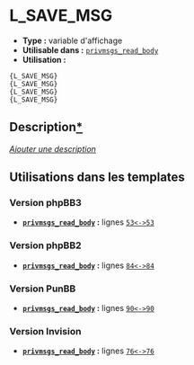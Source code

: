 # L_SAVE_MSG
* __Type :__ variable d'affichage
* __Utilisable dans :__ [`privmsgs_read_body`](../tpl/privmsgs_read_body.md#readme)
* __Utilisation :__

```smarty
{L_SAVE_MSG}
{L_SAVE_MSG}
{L_SAVE_MSG}
{L_SAVE_MSG}
```

## Description[*](https://fa-tvars.appspot.com/var/L_SAVE_MSG)
[*Ajouter une description*](https://fa-tvars.appspot.com/var/L_SAVE_MSG)

## Utilisations dans les templates

### Version phpBB3
* __[`privmsgs_read_body`](../tpl/privmsgs_read_body.md#readme) :__ lignes [`53`](../src/prosilver/privmsgs_read_body.tpl#L53)[`<->`](../src/prosilver/privmsgs_read_body.tpl#L53-L53)[`53`](../src/prosilver/privmsgs_read_body.tpl#L53)

### Version phpBB2
* __[`privmsgs_read_body`](../tpl/privmsgs_read_body.md#readme) :__ lignes [`84`](../src/subsilver/privmsgs_read_body.tpl#L84)[`<->`](../src/subsilver/privmsgs_read_body.tpl#L84-L84)[`84`](../src/subsilver/privmsgs_read_body.tpl#L84)

### Version PunBB
* __[`privmsgs_read_body`](../tpl/privmsgs_read_body.md#readme) :__ lignes [`90`](../src/punbb/privmsgs_read_body.tpl#L90)[`<->`](../src/punbb/privmsgs_read_body.tpl#L90-L90)[`90`](../src/punbb/privmsgs_read_body.tpl#L90)

### Version Invision
* __[`privmsgs_read_body`](../tpl/privmsgs_read_body.md#readme) :__ lignes [`76`](../src/invision/privmsgs_read_body.tpl#L76)[`<->`](../src/invision/privmsgs_read_body.tpl#L76-L76)[`76`](../src/invision/privmsgs_read_body.tpl#L76)

